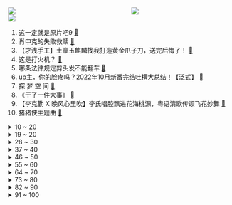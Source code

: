 <div >
	<a style="float:left;width:55%;" href = "https://github.com/anuraghazra/github-readme-stats">
	 <img src = "https://github-readme-stats.vercel.app/api?username=iuuuuuaena&theme=buefy&show_icons=true"/>
	</a>
	<a  style="float:right;width:45%" href = "https://github.com/anuraghazra/github-readme-stats">
	 <img  src="https://github-readme-stats.vercel.app/api/top-langs/?username=anuraghazra&layout=compact"/>
	</a>
	</div>

[![](https://img.shields.io/badge/jxd-@jxdgogogo.xyz-yellowgreen.svg)](https://www.jxdgogogo.xyz)<br>
1. 这一定就是原片吧9 [:link:](//www.bilibili.com/video/BV1c3411Q7XH) <br>
2. 肖申克的失败救赎 [:link:](//www.bilibili.com/video/BV1Jv4y1B7RS) <br>
3. 【才浅手工】土豪玉麒麟找我打造黄金爪子刀，送完后悔了！ [:link:](//www.bilibili.com/video/BV1Je4y1V7uA) <br>
4. 这是打火机？ [:link:](//www.bilibili.com/video/BV1NV4y1c77j) <br>
5. 哪条法律规定剪头发不能翻车 [:link:](//www.bilibili.com/video/BV1Qe4y1G7gC) <br>
6. up主，你的脸疼吗？2022年10月新番完结吐槽大总结！【泛式】 [:link:](//www.bilibili.com/video/BV1C24y1v7qi) <br>
7. 探 梦 空 间 [:link:](//www.bilibili.com/video/BV1E24y1v7Yt) <br>
8. 《干了一件大事》 [:link:](//www.bilibili.com/video/BV1R3411U7n7) <br>
9. 【李克勤 X 晚风心里吹】李氏唱腔飘进花海桃源，粤语清歌传颂飞花妙舞 [:link:](//www.bilibili.com/video/BV1h3411U7e1) <br>
10. 猪猪侠主题曲 [:link:](//www.bilibili.com/video/BV1ER4y1U79e) <br>
<details>
<summary>10 ~ 20</summary>

11. ⚠️原神氪金34W慈善博主，在线送10只雷神、绫人、艾尔海森、魈！！！！ [:link:](//www.bilibili.com/video/BV18D4y157xd) <br>
12. 【时代少年团】三时有声微电影 [:link:](//www.bilibili.com/video/BV19Y41127S6) <br>
13. 头脑风暴 [:link:](//www.bilibili.com/video/BV1F14y1G7cW) <br>
14. 预算炸裂！年度巨献！特效小哥大战影视飓风！ [:link:](//www.bilibili.com/video/BV1Re4y1576z) <br>
15. 梅西的封王是好人的呐喊：我们，值得更好的世界！ [:link:](//www.bilibili.com/video/BV1iG4y1m7rR) <br>
16. 关于我妈给猫剪的视频上了b站热门榜这件事 [:link:](//www.bilibili.com/video/BV14Y41127TH) <br>
17. 我把一切都给了你！你却....！ [:link:](//www.bilibili.com/video/BV1zM411y7Ju) <br>
18. 第一波感染还没过，xbb1.5毒株又来了，我们对他没有免疫力 [:link:](//www.bilibili.com/video/BV1VP4y1i7CY) <br>
19. “看来刘慈欣还是写的太保守了，这样的爱情是多少人羡慕的！” [:link:](//www.bilibili.com/video/BV1vR4y1U75s) <br>
</details>
<details>
<summary>19 ~ 20</summary>

20. 第一篇章：日落 精彩全程【2022 B站跨年晚会精彩全程】 [:link:](//www.bilibili.com/video/BV1nM411y7jn) <br>
21. 盘点下我大概玩过的游戏，结果居然花了1800万人民币？ [:link:](//www.bilibili.com/video/BV12d4y177fu) <br>
22. 什么是肝帝，他说.....【2】 [:link:](//www.bilibili.com/video/BV14g411t72p) <br>
23. 25岁的我当了最年轻的政协委员！没有骄傲喔₍ᐢ⸝⸝›  ̫ ‹⸝⸝ᐢ₎ [:link:](//www.bilibili.com/video/BV1q84y1Y7qr) <br>
24. 用3个emoji🧧召唤财神爷！？ [:link:](//www.bilibili.com/video/BV1D14y137Ba) <br>
25. 周深一人分饰多角演绎“四大名著”主题曲【2022 B站跨年晚会单品】 [:link:](//www.bilibili.com/video/BV1aG4y1j7w1) <br>
26. 【全隐屏幕/世界首FC】Stasis AT16 FULL COMBO！！！！！ [:link:](//www.bilibili.com/video/BV1FD4y1776T) <br>
27. 做帐号三年，我花了五百万… [:link:](//www.bilibili.com/video/BV1oG4y1j7j8) <br>
28. 这是一个造福众生的陷阱！ [:link:](//www.bilibili.com/video/BV1XP4y1v7iv) <br>
</details>
<details>
<summary>28 ~ 30</summary>

29. 反派 (Villain) ver. Shoto【翻唱】 [:link:](//www.bilibili.com/video/BV1zG4y117Qq) <br>
30. 用350斤水果做罐头是一种什么体验？ [:link:](//www.bilibili.com/video/BV17A411S7Uy) <br>
31. 吊儿郎当，便是帅吗？ [:link:](//www.bilibili.com/video/BV1P84y1s74R) <br>
32. 2022我的101套穿搭❤️ [:link:](//www.bilibili.com/video/BV1PP4y1i7yY) <br>
33. 《 肥 子 打 工 记 》 [:link:](//www.bilibili.com/video/BV1TY411m7nk) <br>
34. 三年了……我竟忘记自己开了个服务器？？ [:link:](//www.bilibili.com/video/BV1we4y1T7hf) <br>
35. 这个跨年之夜还没开始就已经结束了！ [:link:](//www.bilibili.com/video/BV1UA411S76A) <br>
36. 15斤重全网最大帝王蟹，可遇不可求，吃一根腿就饱了 [:link:](//www.bilibili.com/video/BV1R3411U7Yb) <br>
37. 【原神/新年快乐】省流：ZOZ3 [:link:](//www.bilibili.com/video/BV1CG4y1j73K) <br>
</details>
<details>
<summary>37 ~ 40</summary>

38. 【神医宇宙】治一个死两千个，血刀老祖的传人，三分钟止心跳，三副药就重生 [:link:](//www.bilibili.com/video/BV1YR4y1U7qf) <br>
39. 这个居然是目前最辣的魔鬼泡面？我一口气就能全吃完！ [:link:](//www.bilibili.com/video/BV11G4y1E7h5) <br>
40. 绍兴.老胡子  厨子探店¥300 [:link:](//www.bilibili.com/video/BV18M41127eZ) <br>
41. 年度巨献！2022年度新番动画top3！三部顶尖水准！少看一部都可惜！ [:link:](//www.bilibili.com/video/BV1zA411S76D) <br>
42. 做了个很奇怪的梦  梦里他们都在... [:link:](//www.bilibili.com/video/BV1fe4y1G7Jf) <br>
43. 烟花来咯 [:link:](//www.bilibili.com/video/BV1hA411S7FT) <br>
44. 尝试一种很新的剪辑方式 [:link:](//www.bilibili.com/video/BV1424y1v7Sf) <br>
45. 世界可大可小，自己满足就好 [:link:](//www.bilibili.com/video/BV1Nd4y1Y7rK) <br>
46. 啊？ [:link:](//www.bilibili.com/video/BV1a8411n7SY) <br>
</details>
<details>
<summary>46 ~ 50</summary>

47. 随便升点小东西，战力啪的一下，就突破4000万大关了！ [:link:](//www.bilibili.com/video/BV1RG4y1j7xU) <br>
48. 口技枪声教学《霰弹枪》 [:link:](//www.bilibili.com/video/BV1b8411n7c3) <br>
49. 来看看改造博主的2022都干了些啥 [:link:](//www.bilibili.com/video/BV1jM411y7Vg) <br>
50. 刻进DNA的旋律！艾薇儿《Complicated》【2022 B站跨年晚会单品】 [:link:](//www.bilibili.com/video/BV12M411y73p) <br>
51. 疯狂上榜4500+，2022年热搜最多的剧竟是它？ [:link:](//www.bilibili.com/video/BV1oe4y157dK) <br>
52. 楼房火灾，为什么消防员不能直接往窗户里面呲水？ [:link:](//www.bilibili.com/video/BV1av4y1B7qn) <br>
53. 化学老师说...... [:link:](//www.bilibili.com/video/BV1J84y1W7Jp) <br>
54. 【有钱系爱豆】全开麦出道 [:link:](//www.bilibili.com/video/BV1544y1d7uH) <br>
55. 【原神跨年】《旅 者 很 忙 2023😅》 [:link:](//www.bilibili.com/video/BV1qA411S7Zm) <br>
</details>
<details>
<summary>55 ~ 60</summary>

56. 用雷霆，击碎黑暗！！！ [:link:](//www.bilibili.com/video/BV1YM411y78E) <br>
57. 摊牌了，已经不是情侣了 [:link:](//www.bilibili.com/video/BV14D4y157HH) <br>
58. 【bilibili热门年度盘点】这6分钟，留给2022 [:link:](//www.bilibili.com/video/BV11A411S7jp) <br>
59. 2023，愿所有美好都与你相伴 [:link:](//www.bilibili.com/video/BV1Td4y1h7UR) <br>
60. 99%长辈不知道，这些居然是谣言！ [:link:](//www.bilibili.com/video/BV1bR4y1U7cr) <br>
61. Let's play - 新年和Lady愉快地玩耍吧！鬼泣5 [:link:](//www.bilibili.com/video/BV1xK411q76J) <br>
62. 2022感谢你的苦口婆心！我们不是圣人，但我们是人民的坚强后盾 [:link:](//www.bilibili.com/video/BV1QG4y1j7BF) <br>
63. 冬天穷游西藏没房子住，住进洞里晚上在里面睡觉很冷，还好熬过来了 [:link:](//www.bilibili.com/video/BV1vG4y1j7ht) <br>
64. 没有玩家的MC游戏世界！庆怜《我的世界》舞台秀【2022 B站跨年晚会单品】 [:link:](//www.bilibili.com/video/BV1d841177cu) <br>
</details>
<details>
<summary>64 ~ 70</summary>

65. 看我是如何一步一步被逼疯的 [:link:](//www.bilibili.com/video/BV1K24y1U74k) <br>
66. 音乐区梦幻阵容全乐队超硬核演绎《杀死那个石家庄人》 [:link:](//www.bilibili.com/video/BV1TD4y177FV) <br>
67. 仓木麻衣《Time After Time》名侦探柯南主题曲【2022 B站跨年晚会单品】 [:link:](//www.bilibili.com/video/BV1D84y1W7wx) <br>
68. 车迟国的奇遇——进城篇（搞笑西游） [:link:](//www.bilibili.com/video/BV1uR4y1S7YC) <br>
69. 探秘欧洲第一的海鲜饭，飞了10000公里，两小伙终于吃上了！ [:link:](//www.bilibili.com/video/BV1EG4y1j7tu) <br>
70. 25年不过时的经典小品，振聋发聩的宣言！【难忘今朝1997】 [:link:](//www.bilibili.com/video/BV1YY41127LR) <br>
71. 【原神整活】胡桃：钟离！你确定这桌让我买单？ [:link:](//www.bilibili.com/video/BV19e4y157Yw) <br>
72. 自助餐小青龙随便吃，仨战士追着虾炫！ [:link:](//www.bilibili.com/video/BV1GP4y1q76C) <br>
73. 《三体之狂龙赘婿》 [:link:](//www.bilibili.com/video/BV1dG4y1j7EZ) <br>
</details>
<details>
<summary>73 ~ 80</summary>

74. 实拍剑气！我终于成为了我梦里的剑客！ [:link:](//www.bilibili.com/video/BV1WG4y1m7RS) <br>
75. 【美好跨年夜】王耀庆《安可王》 [:link:](//www.bilibili.com/video/BV1hK411q7ck) <br>
76. 小伙花两千元买天价水果，一颗柿子就要80元？ [:link:](//www.bilibili.com/video/BV1KR4y1m7xJ) <br>
77. 《下游特工》试播集：经济到底有多惨？连特工都要裁员 [:link:](//www.bilibili.com/video/BV13A411Q7gS) <br>
78. 终究..还是来迟了吗... [:link:](//www.bilibili.com/video/BV1P3411Q748) <br>
79. 新概念“好难” [:link:](//www.bilibili.com/video/BV1JG4y1m747) <br>
80. 手绘印度卢比，这花纹很漂亮 [:link:](//www.bilibili.com/video/BV1BY41127An) <br>
81. 冬季骑行东北，没地方住只好入住地下排水管，没想到还挺舒服 [:link:](//www.bilibili.com/video/BV1t8411E7Td) <br>
82. 超 级 压 缩 毛 巾 [:link:](//www.bilibili.com/video/BV1184y1W79V) <br>
</details>
<details>
<summary>82 ~ 90</summary>

83. 2023年会变得更好吗 [:link:](//www.bilibili.com/video/BV17G4y1j7Hy) <br>
84. 岁月的沉积！诞生的特色美食！ [:link:](//www.bilibili.com/video/BV1z3411D7k6) <br>
85. 王一博东方卫视跨年 新歌《像阳光那样》赤脚首秀 [:link:](//www.bilibili.com/video/BV1QR4y1U7Eo) <br>
86. 请问看东西颜色过于饱和是什么症状？ [:link:](//www.bilibili.com/video/BV1ag411t73n) <br>
87. DNA动了！听到这些歌就忍不住开车？ [:link:](//www.bilibili.com/video/BV138411n7XW) <br>
88. 放飞千盏霄灯祝愿平安喜乐 [:link:](//www.bilibili.com/video/BV1eG4y1m7Kq) <br>
89. Roblox 乌贼游戏 [:link:](//www.bilibili.com/video/BV1Yv4y1B7fE) <br>
90. 在读大学生们，你们的大学记忆还剩下什么呢？ [:link:](//www.bilibili.com/video/BV1ZP4y1v78K) <br>
91. 年度盘点！2022年抗日神剧颁奖典礼！这都有张翰？ [:link:](//www.bilibili.com/video/BV1Wg411t7EE) <br>
</details>
<details>
<summary>91 ~ 100</summary>

92. 【15周年纪念合作】最终鬼畜蓝蓝路 (2023 Remix) [:link:](//www.bilibili.com/video/BV1SG4y1274y) <br>
93. 啊噢！我这个透明人好像被发现了... [:link:](//www.bilibili.com/video/BV1je4y1L7DV) <br>
94. 铠的荣耀典藏，完全魔化！ [:link:](//www.bilibili.com/video/BV1y14y1378W) <br>
95. 今 天 宵 夜 ≠ 明 日 早 餐 [:link:](//www.bilibili.com/video/BV1L3411D7Ct) <br>
96. 耗时一个月！我在房间里弄了一个太阳！ [:link:](//www.bilibili.com/video/BV1YD4y1L7E9) <br>
97. 当我给前NBA球员播放《篮球火》 [:link:](//www.bilibili.com/video/BV1me4y1G7m5) <br>
98. 新的一年 相侵相碍 [:link:](//www.bilibili.com/video/BV18G4y1j7jZ) <br>
99. 当你能用小飞棍「召唤兄弟」？！ [:link:](//www.bilibili.com/video/BV1Se4y1G7qD) <br>
100. 穷大学生，工资5000三年，开始省钱之后…… [:link:](//www.bilibili.com/video/BV19g411s7if) <br>
</details>
